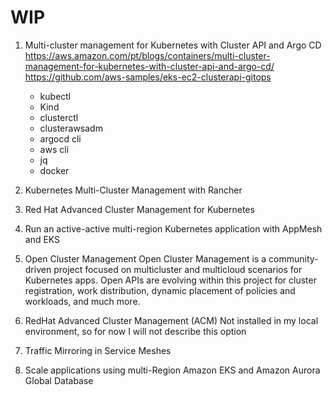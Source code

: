 
# WIP

1) Multi-cluster management for Kubernetes with Cluster API and Argo CD
    https://aws.amazon.com/pt/blogs/containers/multi-cluster-management-for-kubernetes-with-cluster-api-and-argo-cd/
    https://github.com/aws-samples/eks-ec2-clusterapi-gitops

    - kubectl
    - Kind
    - clusterctl
    - clusterawsadm
    - argocd cli
    - aws cli
    - jq
    - docker



2) Kubernetes Multi-Cluster Management with Rancher 

3) Red Hat Advanced Cluster Management for Kubernetes

4) Run an active-active multi-region Kubernetes application with AppMesh and EKS

5) Open Cluster Management
    Open Cluster Management is a community-driven project focused on multicluster and multicloud scenarios for Kubernetes apps. Open APIs are evolving within this project for cluster registration, work distribution, dynamic placement of policies and workloads, and much more.

6) RedHat Advanced Cluster Management (ACM)
    Not installed in my local environment, so for now I will not describe this option

7) Traffic Mirroring in Service Meshes

8) Scale applications using multi-Region Amazon EKS and Amazon Aurora Global Database




